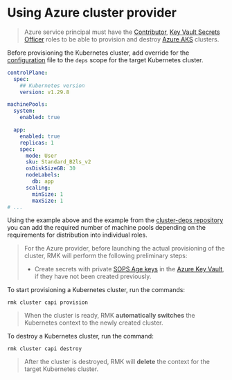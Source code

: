 # Using Azure cluster provider

> Azure service principal must have the
> [Contributor](https://learn.microsoft.com/en-us/azure/role-based-access-control/built-in-roles/privileged#contributor),
> [Key Vault Secrets Officer](https://learn.microsoft.com/en-us/azure/role-based-access-control/built-in-roles/security#key-vault-secrets-officer)
> roles to be able to provision and destroy [Azure AKS](https://azure.microsoft.com/en-us/products/kubernetes-service)
> clusters.

Before provisioning the Kubernetes cluster, add override for the
[configuration](https://github.com/edenlabllc/cluster-deps.bootstrap.infra/blob/develop/etc/deps/develop/values/azure-cluster.yaml.gotmpl)
file to the `deps` scope for the target Kubernetes cluster.

```yaml
controlPlane:
  spec:
    ## Kubernetes version
    version: v1.29.8

machinePools:
  system:
    enabled: true

  app:
    enabled: true
    replicas: 1
    spec:
      mode: User
      sku: Standard_B2ls_v2
      osDiskSizeGB: 30
      nodeLabels:
        db: app
      scaling:
        minSize: 1
        maxSize: 1
# ...
```

Using the example above and the example from
the [cluster-deps repository](https://github.com/edenlabllc/cluster-deps.bootstrap.infra/blob/develop/etc/deps/develop/values/azure-cluster.yaml.gotmpl)
you can add the required number of machine pools depending on the requirements for distribution into individual roles.

> For the Azure provider, before launching the actual provisioning of the cluster,
> RMK will perform the following preliminary steps:
>
> - Create secrets with private [SOPS Age keys](../secrets-management/secrets-management.md#secret-keys) in the
>   [Azure Key Vault](https://azure.microsoft.com/en-us/products/key-vault), if they have not been created previously.

To start provisioning a Kubernetes cluster, run the commands:

```shell
rmk cluster capi provision
```

> When the cluster is ready, RMK **automatically switches** the Kubernetes context to the newly created cluster.

To destroy a Kubernetes cluster, run the command:

```shell
rmk cluster capi destroy
```

> After the cluster is destroyed, RMK will **delete** the context for the target Kubernetes cluster.
